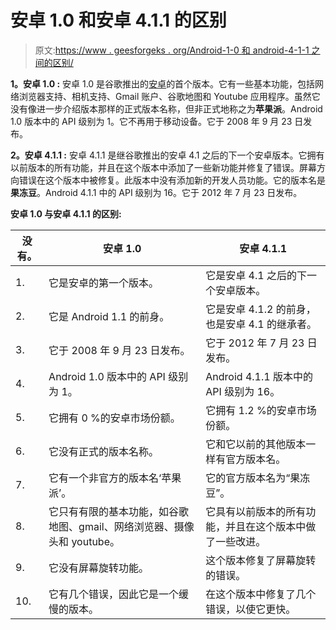 # 安卓 1.0 和安卓 4.1.1 的区别

> 原文:[https://www . geesforgeks . org/Android-1-0 和 android-4-1-1 之间的区别/](https://www.geeksforgeeks.org/difference-between-android-1-0-and-android-4-1-1/)

**1。安卓 1.0 :**
安卓 1.0 是谷歌推出的[安卓](https://www.geeksforgeeks.org/introduction-to-android-development/)的首个版本。它有一些基本功能，包括网络浏览器支持、相机支持、Gmail 账户、谷歌地图和 Youtube 应用程序。虽然它没有像进一步介绍版本那样的正式版本名称，但非正式地称之为**苹果派**。Android 1.0 版本中的 API 级别为 1。它不再用于移动设备。它于 2008 年 9 月 23 日发布。

**2。安卓 4.1.1 :**
安卓 4.1.1 是继谷歌推出的安卓 4.1 之后的下一个安卓版本。它拥有以前版本的所有功能，并且在这个版本中添加了一些新功能并修复了错误。屏幕方向错误在这个版本中被修复。此版本中没有添加新的开发人员功能。它的版本名是**果冻豆**。Android 4.1.1 中的 API 级别为 16。它于 2012 年 7 月 23 日发布。

**安卓 1.0 与安卓 4.1.1 的区别:**

<center>

| 没有。 | 安卓 1.0 | 安卓 4.1.1 |
| --- | --- | --- |
| 1. | 它是安卓的第一个版本。 | 它是安卓 4.1 之后的下一个安卓版本。 |
| 2. | 它是 Android 1.1 的前身。 | 它是安卓 4.1.2 的前身，也是安卓 4.1 的继承者。 |
| 3. | 它于 2008 年 9 月 23 日发布。 | 它于 2012 年 7 月 23 日发布。 |
| 4. | Android 1.0 版本中的 API 级别为 1。 | Android 4.1.1 版本中的 API 级别为 16。 |
| 5. | 它拥有 0 %的安卓市场份额。 | 它拥有 1.2 %的安卓市场份额。 |
| 6. | 它没有正式的版本名称。 | 它和它以前的其他版本一样有官方版本名。 |
| 7. | 它有一个非官方的版本名‘苹果派’。 | 它的官方版本名为“果冻豆”。 |
| 8. | 它只有有限的基本功能，如谷歌地图、gmail、网络浏览器、摄像头和 youtube。 | 它具有以前版本的所有功能，并且在这个版本中做了一些改进。 |
| 9. | 它没有屏幕旋转功能。 | 这个版本修复了屏幕旋转的错误。 |
| 10. | 它有几个错误，因此它是一个缓慢的版本。 | 在这个版本中修复了几个错误，以使它更快。 |

</center>